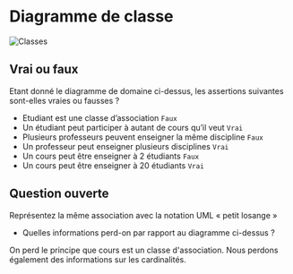# Diagramme de classe

![Classes](uml/classes.png)

## Vrai ou faux

Etant donné le diagramme de domaine ci-dessus, les assertions suivantes sont-elles vraies ou fausses ? 
- Etudiant est une classe d’association `Faux`
- Un étudiant peut participer à autant de cours qu’il veut `Vrai`
- Plusieurs professeurs peuvent enseigner la même discipline `Faux`
- Un professeur peut enseigner plusieurs disciplines `Vrai`
- Un cours peut être enseigner à 2 étudiants `Faux`
- Un cours peut être enseigner à 20 étudiants `Vrai`

## Question ouverte

Représentez la même association avec la notation UML « petit losange » 

- Quelles informations perd-on par rapport au diagramme ci-dessus ?

On perd le principe que cours est un classe d'association. Nous perdons également des informations sur les cardinalités.